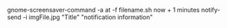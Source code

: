 <!---
/*******************************************************************************
// Project name   :
// File name      : TODO.md
// Created date   : Tue 08 Aug 2017 04:50:01 PM ICT
// Author         : Huy-Hung Ho
// Last modified  : Tue 08 Aug 2017 04:50:01 PM ICT
// Desc           :
*******************************************************************************/
-->

gnome-screensaver-command -a
at -f filename.sh now + 1 minutes
notify-send -i imgFile.jpg "Title" "notification information"
